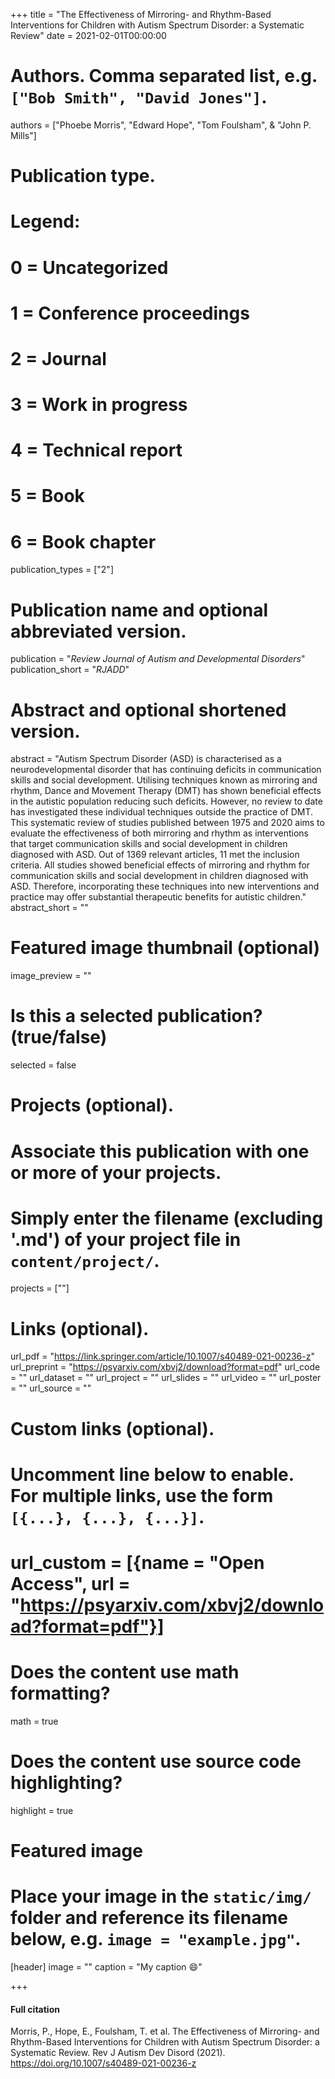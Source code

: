 +++
title = "The Effectiveness of Mirroring- and Rhythm-Based Interventions for Children with Autism Spectrum Disorder: a Systematic Review"
date = 2021-02-01T00:00:00

# Authors. Comma separated list, e.g. `["Bob Smith", "David Jones"]`.
authors = ["Phoebe Morris", "Edward Hope", "Tom Foulsham", & "John P. Mills"]

# Publication type.
# Legend:
# 0 = Uncategorized
# 1 = Conference proceedings
# 2 = Journal
# 3 = Work in progress
# 4 = Technical report
# 5 = Book
# 6 = Book chapter
publication_types = ["2"]

# Publication name and optional abbreviated version.
publication = "*Review Journal of Autism and Developmental Disorders*"
publication_short = "*RJADD*"

# Abstract and optional shortened version.
abstract = "Autism Spectrum Disorder (ASD) is characterised as a neurodevelopmental disorder that has continuing deficits in communication skills and social development. Utilising techniques known as mirroring and rhythm, Dance and Movement Therapy (DMT) has shown beneficial effects in the autistic population reducing such deficits. However, no review to date has investigated these individual techniques outside the practice of DMT. This systematic review of studies published between 1975 and 2020 aims to evaluate the effectiveness of both mirroring and rhythm as interventions that target communication skills and social development in children diagnosed with ASD. Out of 1369 relevant articles, 11 met the inclusion criteria. All studies showed beneficial effects of mirroring and rhythm for communication skills and social development in children diagnosed with ASD. Therefore, incorporating these techniques into new interventions and practice may offer substantial therapeutic benefits for autistic children."
abstract_short = ""

# Featured image thumbnail (optional)
image_preview = ""

# Is this a selected publication? (true/false)
selected = false

# Projects (optional).
#   Associate this publication with one or more of your projects.
#   Simply enter the filename (excluding '.md') of your project file in `content/project/`.
   projects = [""]

# Links (optional).
url_pdf = "https://link.springer.com/article/10.1007/s40489-021-00236-z"
url_preprint = "https://psyarxiv.com/xbvj2/download?format=pdf"
url_code = ""
url_dataset = ""
url_project = ""
url_slides = ""
url_video = ""
url_poster = ""
url_source = ""

# Custom links (optional).
#   Uncomment line below to enable. For multiple links, use the form `[{...}, {...}, {...}]`.
#   url_custom = [{name = "Open Access", url = "https://psyarxiv.com/xbvj2/download?format=pdf"}]

# Does the content use math formatting?
math = true

# Does the content use source code highlighting?
highlight = true

# Featured image
# Place your image in the `static/img/` folder and reference its filename below, e.g. `image = "example.jpg"`.
[header]
image = ""
caption = "My caption :smile:"

+++

#### Full citation
Morris, P., Hope, E., Foulsham, T. et al. The Effectiveness of Mirroring- and Rhythm-Based Interventions for Children with Autism Spectrum Disorder: a Systematic Review. Rev J Autism Dev Disord (2021). https://doi.org/10.1007/s40489-021-00236-z

